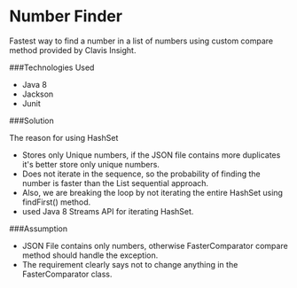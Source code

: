 # Number Finder

Fastest way to find a number in a list of numbers using custom compare method provided by Clavis Insight.

###Technologies Used

- Java 8
- Jackson
- Junit

###Solution

The reason for using HashSet
  - Stores only Unique numbers, if the JSON file contains more duplicates it's better store only unique numbers.
  - Does not iterate in the sequence, so the probability of finding the number is faster than the List sequential approach.
  - Also, we are breaking the loop by not iterating the entire HashSet using findFirst() method.
  - used Java 8 Streams API for iterating HashSet.

###Assumption

- JSON File contains only numbers, otherwise FasterComparator compare method should handle the exception.
- The requirement clearly says not to change anything in the FasterComparator class.


